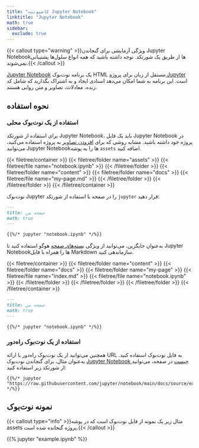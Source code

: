 ```yaml
---
title: "کامپوننت Jupyter Notebook"
linktitle: "Jupyter Notebook"
math: true
sidebar:
  exclude: true
---
```


{{< callout type="warning" >}}ویژگی آزمایشی برای گنجاندن Jupyter Notebookها از طریق یک شورتکد. توجه داشته باشید که همه انواع سلول‌ها پشتیبانی نمی‌شوند.{{< /callout >}}

[Jupyter Notebook](https://jupyter.org/) یک برنامه نوت‌بوک HTML مستقل از زبان برای [پروژه Jupyter](https://jupyter.org/) است. این برنامه به شما امکان می‌دهد اسنادی ایجاد و به اشتراک بگذارید که شامل کد زنده، معادلات، تصاویر و متن روایی هستند.

<!--more-->

## نحوه استفاده

### استفاده از یک نوت‌بوک محلی

برای استفاده از شورتکد Jupyter Notebook، باید یک فایل Jupyter Notebook در پروژه خود داشته باشید. مشابه روشی که برای [افزودن تصاویر](../../organize-files#add-images) به پروژه استفاده می‌کنید، می‌توانید Jupyter Notebookها را به پوشه `assets` اضافه کنید.

{{< filetree/container >}}
  {{< filetree/folder name="assets" >}}
    {{< filetree/file name="notebook.ipynb" >}}
  {{< /filetree/folder >}}
  {{< filetree/folder name="content" >}}
    {{< filetree/folder name="docs" >}}
        {{< filetree/file name="my-page.md" >}}
    {{< /filetree/folder >}}
  {{< /filetree/folder >}}
{{< /filetree/container >}}

نوت‌بوک Jupyter را در صفحه با استفاده از شورتکد `jupyter` قرار دهید:

```markdown {filename="content/docs/my-page.md"}
---
title: صفحه من
math: true
---

{{%/* jupyter "notebook.ipynb" */%}}
```

به‌عنوان جایگزین، می‌توانید از ویژگی [بسته‌های صفحه][page-bundles] هوگو استفاده کنید تا Jupyter Notebookها را همراه با فایل Markdown سازماندهی کنید.

{{< filetree/container >}}
  {{< filetree/folder name="content" >}}
    {{< filetree/folder name="docs" >}}
        {{< filetree/folder name="my-page" >}}
            {{< filetree/file name="index.md" >}}
            {{< filetree/file name="notebook.ipynb" >}}
        {{< /filetree/folder >}}
    {{< /filetree/folder >}}
  {{< /filetree/folder >}}
{{< /filetree/container >}}

```markdown {filename="content/docs/my-page/index.md"}
---
title: صفحه من
math: true
---

{{%/* jupyter "notebook.ipynb" */%}}
```

### استفاده از یک نوت‌بوک راه‌دور

همچنین می‌توانید از یک نوت‌بوک راه‌دور با ارائه URL به فایل نوت‌بوک استفاده کنید. به‌عنوان مثال، برای گنجاندن نوت‌بوک [Jupyter Notebook چیست](https://github.com/jupyter/notebook/blob/main/docs/source/examples/Notebook/What%20is%20the%20Jupyter%20Notebook.ipynb) در صفحه، می‌توانید از شورتکد زیر استفاده کنید:

```
{{%/* jupyter "https://raw.githubusercontent.com/jupyter/notebook/main/docs/source/examples/Notebook/What%20is%20the%20Jupyter%20Notebook.ipynb" */%}}
```

## نمونه نوت‌بوک

{{< callout type="info" >}}مثال زیر یک نمونه از فایل نوت‌بوک است که در پوشه assets پروژه گنجانده شده است.{{< /callout >}}

{{% jupyter "example.ipynb" %}}

[page-bundles]: https://gohugo.io/content-management/page-bundles/#leaf-bundles